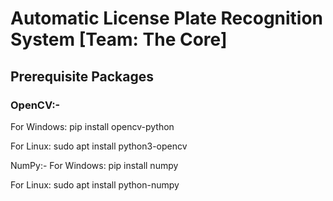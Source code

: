 # Automatic License Plate Recognition System [Team: The Core]

## Prerequisite Packages

### OpenCV:-
For Windows:
pip install opencv-python

For Linux:
sudo apt install python3-opencv

NumPy:-
For Windows:
pip install numpy

For Linux:
sudo apt install python-numpy
